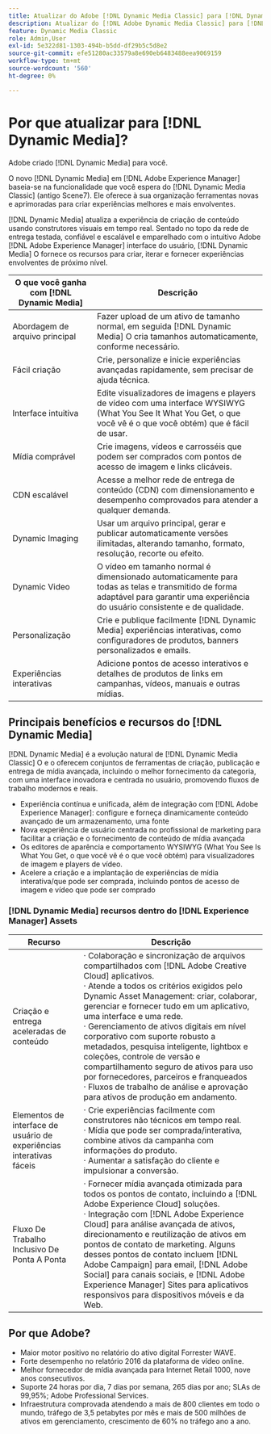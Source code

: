 ```yaml
---
title: Atualizar do Adobe [!DNL Dynamic Media Classic] para [!DNL Dynamic Media] em [!DNL Experience Manager] Assets
description: Atualizar do [!DNL Adobe Dynamic Media Classic] para [!DNL Dynamic Media] em [!DNL Adobe Experience Manager]. Saiba mais sobre os principais benefícios e recursos do [!DNL Dynamic Media]. Revise a comparação da lista de recursos, as perguntas frequentes sobre atualização e a lista de verificação de preparação.
feature: Dynamic Media Classic
role: Admin,User
exl-id: 5e322d81-1303-494b-b5dd-df29b5c5d8e2
source-git-commit: efe51280ac33579a8e690eb6483488eea9069159
workflow-type: tm+mt
source-wordcount: '560'
ht-degree: 0%

---
```


# Por que atualizar para [!DNL Dynamic Media]?

Adobe criado [!DNL Dynamic Media] para você.

O novo [!DNL Dynamic Media] em [!DNL Adobe Experience Manager] baseia-se na funcionalidade que você espera do [!DNL Dynamic Media Classic] (antigo Scene7). Ele oferece à sua organização ferramentas novas e aprimoradas para criar experiências melhores e mais envolventes.

[!DNL Dynamic Media] atualiza a experiência de criação de conteúdo usando construtores visuais em tempo real. Sentado no topo da rede de entrega testada, confiável e escalável e emparelhado com o intuitivo Adobe [!DNL Adobe Experience Manager] interface do usuário, [!DNL Dynamic Media] O fornece os recursos para criar, iterar e fornecer experiências envolventes de próximo nível.

| O que você ganha com [!DNL Dynamic Media] | Descrição |
| --- | --- |
| Abordagem de arquivo principal | Fazer upload de um ativo de tamanho normal, em seguida [!DNL Dynamic Media] O cria tamanhos automaticamente, conforme necessário. |
| Fácil criação | Crie, personalize e inicie experiências avançadas rapidamente, sem precisar de ajuda técnica. |
| Interface intuitiva | Edite visualizadores de imagens e players de vídeo com uma interface WYSIWYG (What You See It What You Get, o que você vê é o que você obtém) que é fácil de usar. |
| Mídia comprável | Crie imagens, vídeos e carrosséis que podem ser comprados com pontos de acesso de imagem e links clicáveis. |
| CDN escalável | Acesse a melhor rede de entrega de conteúdo (CDN) com dimensionamento e desempenho comprovados para atender a qualquer demanda. |
| Dynamic Imaging | Usar um arquivo principal, gerar e publicar automaticamente versões ilimitadas, alterando tamanho, formato, resolução, recorte ou efeito. |
| Dynamic Video | O vídeo em tamanho normal é dimensionado automaticamente para todas as telas e transmitido de forma adaptável para garantir uma experiência do usuário consistente e de qualidade. |
| Personalização | Crie e publique facilmente [!DNL Dynamic Media] experiências interativas, como configuradores de produtos, banners personalizados e emails. |
| Experiências interativas | Adicione pontos de acesso interativos e detalhes de produtos de links em campanhas, vídeos, manuais e outras mídias. |

## Principais benefícios e recursos do [!DNL Dynamic Media]

[!DNL Dynamic Media] é a evolução natural de [!DNL Dynamic Media Classic] O e o oferecem conjuntos de ferramentas de criação, publicação e entrega de mídia avançada, incluindo o melhor fornecimento da categoria, com uma interface inovadora e centrada no usuário, promovendo fluxos de trabalho modernos e reais.

* Experiência contínua e unificada, além de integração com [!DNL Adobe Experience Manager]: configure e forneça dinamicamente conteúdo avançado de um armazenamento, uma fonte
* Nova experiência de usuário centrada no profissional de marketing para facilitar a criação e o fornecimento de conteúdo de mídia avançada
* Os editores de aparência e comportamento WYSIWYG (What You See Is What You Get, o que você vê é o que você obtém) para visualizadores de imagem e players de vídeo.
* Acelere a criação e a implantação de experiências de mídia interativa/que pode ser comprada, incluindo pontos de acesso de imagem e vídeo que pode ser comprado

### [!DNL Dynamic Media] recursos dentro do [!DNL Experience Manager] Assets

| Recurso | Descrição |
| --- | --- |
| Criação e entrega aceleradas de conteúdo | · Colaboração e sincronização de arquivos compartilhados com [!DNL Adobe Creative Cloud] aplicativos.<br>· Atende a todos os critérios exigidos pelo Dynamic Asset Management: criar, colaborar, gerenciar e fornecer tudo em um aplicativo, uma interface e uma rede.<br>· Gerenciamento de ativos digitais em nível corporativo com suporte robusto a metadados, pesquisa inteligente, lightbox e coleções, controle de versão e compartilhamento seguro de ativos para uso por fornecedores, parceiros e franqueados<br>· Fluxos de trabalho de análise e aprovação para ativos de produção em andamento. |
| Elementos de interface de usuário de experiências interativas fáceis | · Crie experiências facilmente com construtores não técnicos em tempo real.<br>· Mídia que pode ser comprada/interativa, combine ativos da campanha com informações do produto.<br>· Aumentar a satisfação do cliente e impulsionar a conversão. |
| Fluxo De Trabalho Inclusivo De Ponta A Ponta | · Fornecer mídia avançada otimizada para todos os pontos de contato, incluindo a [!DNL Adobe Experience Cloud] soluções.<br>· Integração com [!DNL Adobe Experience Cloud] para análise avançada de ativos, direcionamento e reutilização de ativos em pontos de contato de marketing. Alguns desses pontos de contato incluem [!DNL Adobe Campaign] para email, [!DNL Adobe Social] para canais sociais, e [!DNL Adobe Experience Manager] Sites para aplicativos responsivos para dispositivos móveis e da Web. |

## Por que Adobe?

* Maior motor positivo no relatório do ativo digital Forrester WAVE.
* Forte desempenho no relatório 2016 da plataforma de vídeo online.
* Melhor fornecedor de mídia avançada para Internet Retail 1000, nove anos consecutivos.
* Suporte 24 horas por dia, 7 dias por semana, 265 dias por ano; SLAs de 99,95%; Adobe Professional Services.
* Infraestrutura comprovada atendendo a mais de 800 clientes em todo o mundo, tráfego de 3,5 petabytes por mês e mais de 500 milhões de ativos em gerenciamento, crescimento de 60% no tráfego ano a ano.
